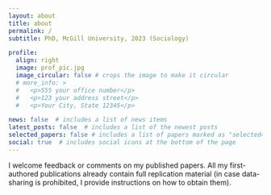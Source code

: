 ```yaml
---
layout: about
title: about
permalink: /
subtitle: PhD, McGill University, 2023 (Sociology)

profile:
  align: right
  image: prof_pic.jpg
  image_circular: false # crops the image to make it circular
  # more_info: >
  #   <p>555 your office number</p>
  #   <p>123 your address street</p>
  #   <p>Your City, State 12345</p>

news: false  # includes a list of news items
latest_posts: false  # includes a list of the newest posts
selected_papers: false # includes a list of papers marked as "selected={true}"
social: true  # includes social icons at the bottom of the page
---
```


I welcome feedback or comments on my published papers. All my first-authored publications already contain full replication material (in case data-sharing is prohibited, I provide instructions on how to obtain them).